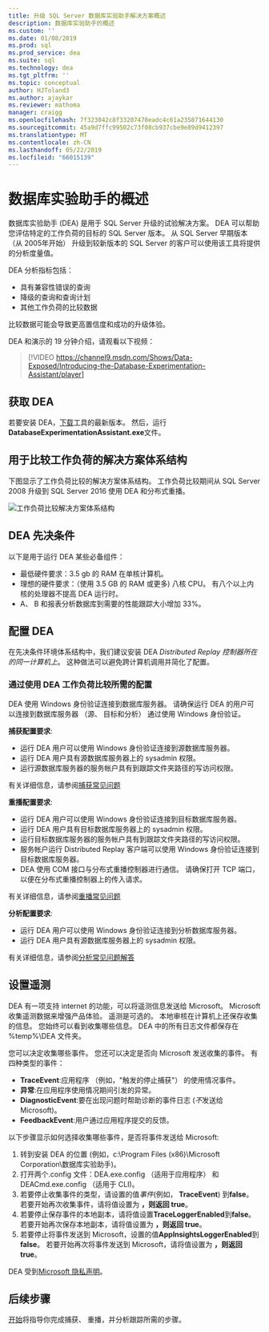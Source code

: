```yaml
---
title: 升级 SQL Server 数据库实验助手解决方案概述
description: 数据库实验助手的概述
ms.custom: ''
ms.date: 01/08/2019
ms.prod: sql
ms.prod_service: dea
ms.suite: sql
ms.technology: dea
ms.tgt_pltfrm: ''
ms.topic: conceptual
author: HJToland3
ms.author: ajaykar
ms.reviewer: mathoma
manager: craigg
ms.openlocfilehash: 7f323042c8f33207478eadc4c61a235871644130
ms.sourcegitcommit: 45a9d7ffc99502c73f08cb937cbe9e89d9412397
ms.translationtype: MT
ms.contentlocale: zh-CN
ms.lasthandoff: 05/22/2019
ms.locfileid: "66015139"
---
```

# <a name="overview-of-database-experimentation-assistant"></a>数据库实验助手的概述

数据库实验助手 (DEA) 是用于 SQL Server 升级的试验解决方案。 DEA 可以帮助您评估特定的工作负荷的目标的 SQL Server 版本。 从 SQL Server 早期版本 （从 2005年开始） 升级到较新版本的 SQL Server 的客户可以使用该工具将提供的分析度量值。 

DEA 分析指标包括：
- 具有兼容性错误的查询
- 降级的查询和查询计划
- 其他工作负荷的比较数据

比较数据可能会导致更高置信度和成功的升级体验。

DEA 和演示的 19 分钟介绍，请观看以下视频：

> [!VIDEO https://channel9.msdn.com/Shows/Data-Exposed/Introducing-the-Database-Experimentation-Assistant/player]

## <a name="get-dea"></a>获取 DEA

若要安装 DEA，[下载](https://www.microsoft.com/download/details.aspx?id=54090)工具的最新版本。 然后，运行**DatabaseExperimentationAssistant.exe**文件。

## <a name="solution-architecture-for-comparing-workloads"></a>用于比较工作负荷的解决方案体系结构

下图显示了工作负荷比较的解决方案体系结构。 工作负荷比较期间从 SQL Server 2008 升级到 SQL Server 2016 使用 DEA 和分布式重播。

![工作负荷比较解决方案体系结构](./media/database-experimentation-assistant-overview/dea-overview-compare-solution-architecture.png)

## <a name="dea-prerequisites"></a>DEA 先决条件

以下是用于运行 DEA 某些必备组件：
- 最低硬件要求：3.5 gb 的 RAM 在单核计算机。
- 理想的硬件要求：（使用 3.5 GB 的 RAM 或更多) 八核 CPU。 有八个以上内核的处理器不提高 DEA 运行时。
- A、 B 和报表分析数据库到需要的性能跟踪大小增加 33%。

## <a name="configure-dea"></a>配置 DEA

在先决条件环境体系结构中，我们建议安装 DEA *Distributed Replay 控制器所在的同一计算机上*。 这种做法可以避免跨计算机调用并简化了配置。

### <a name="required-configuration-for-workload-comparison-by-using-dea"></a>通过使用 DEA 工作负荷比较所需的配置

DEA 使用 Windows 身份验证连接到数据库服务器。 请确保运行 DEA 的用户可以连接到数据库服务器 （源、 目标和分析） 通过使用 Windows 身份验证。

**捕获配置要求**:

*   运行 DEA 用户可以使用 Windows 身份验证连接到源数据库服务器。
*   运行 DEA 用户具有源数据库服务器上的 sysadmin 权限。
*   运行源数据库服务器的服务帐户具有到跟踪文件夹路径的写访问权限。

有关详细信息，请参阅[捕获常见问题](database-experimentation-assistant-capture-trace.md#frequently-asked-questions-about-trace-capture)

**重播配置要求**: 

*   运行 DEA 用户可以使用 Windows 身份验证连接到目标数据库服务器。
*   运行 DEA 用户具有目标数据库服务器上的 sysadmin 权限。
*   运行目标数据库服务器的服务帐户具有到跟踪文件夹路径的写访问权限。
*   服务帐户运行 Distributed Replay 客户端可以使用 Windows 身份验证连接到目标数据库服务器。
*   DEA 使用 COM 接口与分布式重播控制器进行通信。 请确保打开 TCP 端口，以便在分布式重播控制器上的传入请求。

有关详细信息，请参阅[重播常见问题](database-experimentation-assistant-replay-trace.md#frequently-asked-questions-about-trace-replay)

**分析配置要求**: 

*   运行 DEA 用户可以使用 Windows 身份验证连接到分析数据库服务器。
*   运行 DEA 用户具有源数据库服务器上的 sysadmin 权限。

有关详细信息，请参阅[分析常见问题解答](database-experimentation-assistant-create-report.md#frequently-asked-questions-about-analysis-reports)

## <a name="set-up-telemetry"></a>设置遥测

DEA 有一项支持 internet 的功能，可以将遥测信息发送给 Microsoft。 Microsoft 收集遥测数据来增强产品体验。 遥测是可选的。 本地审核在计算机上还保存收集的信息。 您始终可以看到收集哪些信息。 DEA 中的所有日志文件都保存在 %temp%\\DEA 文件夹。

您可以决定收集哪些事件。 您还可以决定是否向 Microsoft 发送收集的事件。 有四种类型的事件：

*   **TraceEvent**:应用程序 （例如，"触发的停止捕获"） 的使用情况事件。
*   **异常**:在应用程序使用情况期间引发的异常。
*   **DiagnosticEvent**:要在出现问题时帮助诊断的事件日志 (*不*发送给 Microsoft)。
*   **FeedbackEvent**:用户通过应用程序提交的反馈。

以下步骤显示如何选择收集哪些事件，是否将事件发送给 Microsoft:

1.  转到安装 DEA 的位置 (例如，c:\\Program Files (x86)\\Microsoft Corporation\\数据库实验助手)。
2.  打开两个.config 文件：DEA.exe.config （适用于应用程序） 和 DEACmd.exe.config （适用于 CLI)。
3.  若要停止收集事件的类型，请设置的值*事件*(例如， **TraceEvent**) 到**false**。 若要开始再次收集事件，请将值设置为 **，则返回 true**。
4.  若要停止保存事件的本地副本，请将值设置**TraceLoggerEnabled**到**false**。 若要开始再次保存本地副本，请将值设置为 **，则返回 true**。
5.  若要停止将事件发送到 Microsoft，设置的值**AppInsightsLoggerEnabled**到**false**。 若要开始再次将事件发送到 Microsoft，请将值设置为 **，则返回 true**。

DEA 受到[Microsoft 隐私声明](https://aka.ms/dea-privacy)。

## <a name="next-steps"></a>后续步骤

[开始](database-experimentation-assistant-get-started.md)将指导你完成捕获、 重播，并分析跟踪所需的步骤。
